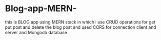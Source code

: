 # Blog-app-MERN-
this is BLOG app using MERN stack in which i use CRUD operations for get put post and delete the blog post and used CORS for connection client and server and Mongodb database 
